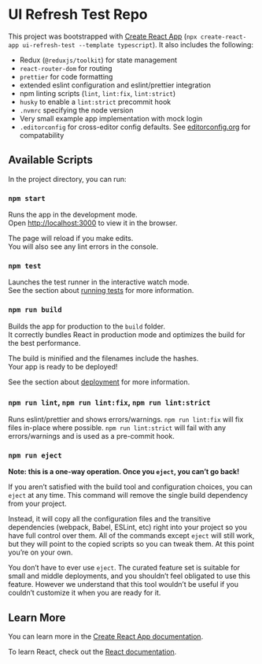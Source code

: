 # UI Refresh Test Repo

This project was bootstrapped with [Create React App](https://github.com/facebook/create-react-app) (`npx create-react-app ui-refresh-test --template typescript`). It also includes the following:
- Redux (`@reduxjs/toolkit`) for state management
- `react-router-dom` for routing
- `prettier` for code formatting
- extended eslint configuration and eslint/prettier integration
- npm linting scripts (`lint`, `lint:fix`, `lint:strict`)
- `husky` to enable a `lint:strict` precommit hook
- `.nvmrc` specifying the node version
- Very small example app implementation with mock login
- `.editorconfig` for cross-editor config defaults. See [editorconfig.org](https://editorconfig.org) for compatability

## Available Scripts

In the project directory, you can run:

### `npm start`

Runs the app in the development mode.\
Open [http://localhost:3000](http://localhost:3000) to view it in the browser.

The page will reload if you make edits.\
You will also see any lint errors in the console.

### `npm test`

Launches the test runner in the interactive watch mode.\
See the section about [running tests](https://facebook.github.io/create-react-app/docs/running-tests) for more information.

### `npm run build`

Builds the app for production to the `build` folder.\
It correctly bundles React in production mode and optimizes the build for the best performance.

The build is minified and the filenames include the hashes.\
Your app is ready to be deployed!

See the section about [deployment](https://facebook.github.io/create-react-app/docs/deployment) for more information.

### `npm run lint`, `npm run lint:fix`, `npm run lint:strict`

Runs eslint/prettier and shows errors/warnings. `npm run lint:fix` will fix files in-place where possible. `npm run lint:strict` will fail with any errors/warnings and is used as a pre-commit hook.

### `npm run eject`

**Note: this is a one-way operation. Once you `eject`, you can’t go back!**

If you aren’t satisfied with the build tool and configuration choices, you can `eject` at any time. This command will remove the single build dependency from your project.

Instead, it will copy all the configuration files and the transitive dependencies (webpack, Babel, ESLint, etc) right into your project so you have full control over them. All of the commands except `eject` will still work, but they will point to the copied scripts so you can tweak them. At this point you’re on your own.

You don’t have to ever use `eject`. The curated feature set is suitable for small and middle deployments, and you shouldn’t feel obligated to use this feature. However we understand that this tool wouldn’t be useful if you couldn’t customize it when you are ready for it.

## Learn More

You can learn more in the [Create React App documentation](https://facebook.github.io/create-react-app/docs/getting-started).

To learn React, check out the [React documentation](https://reactjs.org/).
